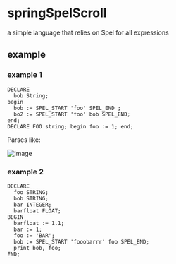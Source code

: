 # springSpelScroll
a simple language that relies on Spel for all expressions

## example 
### example 1
```
DECLARE 
  bob String; 
begin
  bob := SPEL_START 'foo' SPEL_END ;
  bo2 := SPEL_START 'foo' bob SPEL_END;
end;
DECLARE FOO string; begin foo := 1; end;
```
Parses like:

![image](https://github.com/scottccote/spel_scroll/assets/4732892/a6d9bd7a-da65-4764-ae31-f68694435bb0)

### example 2
```
DECLARE
  foo STRING;
  bob STRING;
  bar INTEGER;
  barfloat FLOAT;
BEGIN
  barfloat := 1.1;
  bar := 1;
  foo := 'BAR';
  bob := SPEL_START 'fooobarrr' foo SPEL_END;
  print bob, foo;
END;
```